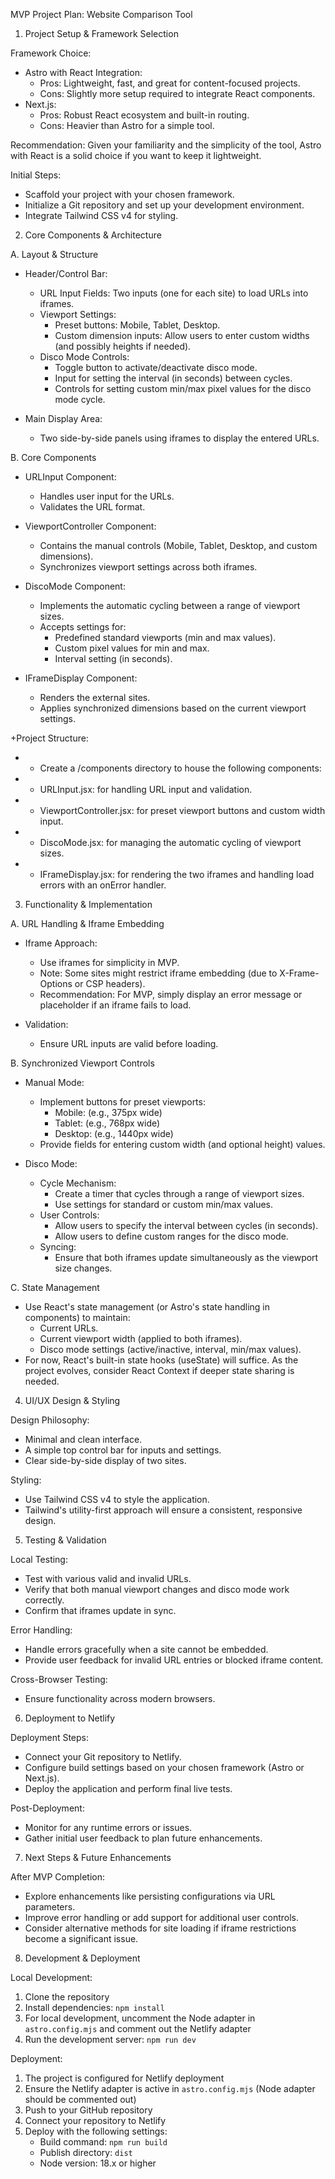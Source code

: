 MVP Project Plan: Website Comparison Tool

1. Project Setup & Framework Selection

Framework Choice:

- Astro with React Integration:
  - Pros: Lightweight, fast, and great for content-focused projects.
  - Cons: Slightly more setup required to integrate React components.
- Next.js:
  - Pros: Robust React ecosystem and built-in routing.
  - Cons: Heavier than Astro for a simple tool.

Recommendation:
Given your familiarity and the simplicity of the tool, Astro with React is a solid choice if you want to keep it lightweight.

Initial Steps:

- Scaffold your project with your chosen framework.
- Initialize a Git repository and set up your development environment.
- Integrate Tailwind CSS v4 for styling.

2. Core Components & Architecture

A. Layout & Structure

- Header/Control Bar:

  - URL Input Fields: Two inputs (one for each site) to load URLs into iframes.
  - Viewport Settings:
    - Preset buttons: Mobile, Tablet, Desktop.
    - Custom dimension inputs: Allow users to enter custom widths (and possibly heights if needed).
  - Disco Mode Controls:
    - Toggle button to activate/deactivate disco mode.
    - Input for setting the interval (in seconds) between cycles.
    - Controls for setting custom min/max pixel values for the disco mode cycle.

- Main Display Area:
  - Two side-by-side panels using iframes to display the entered URLs.

B. Core Components

- URLInput Component:

  - Handles user input for the URLs.
  - Validates the URL format.

- ViewportController Component:

  - Contains the manual controls (Mobile, Tablet, Desktop, and custom dimensions).
  - Synchronizes viewport settings across both iframes.

- DiscoMode Component:

  - Implements the automatic cycling between a range of viewport sizes.
  - Accepts settings for:
    - Predefined standard viewports (min and max values).
    - Custom pixel values for min and max.
    - Interval setting (in seconds).

- IFrameDisplay Component:
  - Renders the external sites.
  - Applies synchronized dimensions based on the current viewport settings.

+Project Structure:

- - Create a /components directory to house the following components:
- - URLInput.jsx: for handling URL input and validation.
- - ViewportController.jsx: for preset viewport buttons and custom width input.
- - DiscoMode.jsx: for managing the automatic cycling of viewport sizes.
- - IFrameDisplay.jsx: for rendering the two iframes and handling load errors with an onError handler.

3. Functionality & Implementation

A. URL Handling & Iframe Embedding

- Iframe Approach:

  - Use iframes for simplicity in MVP.
  - Note: Some sites might restrict iframe embedding (due to X-Frame-Options or CSP headers).
  - Recommendation: For MVP, simply display an error message or placeholder if an iframe fails to load.

- Validation:
  - Ensure URL inputs are valid before loading.

B. Synchronized Viewport Controls

- Manual Mode:

  - Implement buttons for preset viewports:
    - Mobile: (e.g., 375px wide)
    - Tablet: (e.g., 768px wide)
    - Desktop: (e.g., 1440px wide)
  - Provide fields for entering custom width (and optional height) values.

- Disco Mode:
  - Cycle Mechanism:
    - Create a timer that cycles through a range of viewport sizes.
    - Use settings for standard or custom min/max values.
  - User Controls:
    - Allow users to specify the interval between cycles (in seconds).
    - Allow users to define custom ranges for the disco mode.
  - Syncing:
    - Ensure that both iframes update simultaneously as the viewport size changes.

C. State Management

- Use React's state management (or Astro's state handling in components) to maintain:
  - Current URLs.
  - Current viewport width (applied to both iframes).
  - Disco mode settings (active/inactive, interval, min/max values).
- For now, React's built-in state hooks (useState) will suffice. As the project evolves, consider React Context if deeper state sharing is needed.

4. UI/UX Design & Styling

Design Philosophy:

- Minimal and clean interface.
- A simple top control bar for inputs and settings.
- Clear side-by-side display of two sites.

Styling:

- Use Tailwind CSS v4 to style the application.
- Tailwind's utility-first approach will ensure a consistent, responsive design.

5. Testing & Validation

Local Testing:

- Test with various valid and invalid URLs.
- Verify that both manual viewport changes and disco mode work correctly.
- Confirm that iframes update in sync.

Error Handling:

- Handle errors gracefully when a site cannot be embedded.
- Provide user feedback for invalid URL entries or blocked iframe content.

Cross-Browser Testing:

- Ensure functionality across modern browsers.

6. Deployment to Netlify

Deployment Steps:

- Connect your Git repository to Netlify.
- Configure build settings based on your chosen framework (Astro or Next.js).
- Deploy the application and perform final live tests.

Post-Deployment:

- Monitor for any runtime errors or issues.
- Gather initial user feedback to plan future enhancements.

7. Next Steps & Future Enhancements

After MVP Completion:

- Explore enhancements like persisting configurations via URL parameters.
- Improve error handling or add support for additional user controls.
- Consider alternative methods for site loading if iframe restrictions become a significant issue.

8. Development & Deployment

Local Development:

1. Clone the repository
2. Install dependencies: `npm install`
3. For local development, uncomment the Node adapter in `astro.config.mjs` and comment out the Netlify adapter
4. Run the development server: `npm run dev`

Deployment:

1. The project is configured for Netlify deployment
2. Ensure the Netlify adapter is active in `astro.config.mjs` (Node adapter should be commented out)
3. Push to your GitHub repository
4. Connect your repository to Netlify
5. Deploy with the following settings:
   - Build command: `npm run build`
   - Publish directory: `dist`
   - Node version: 18.x or higher
